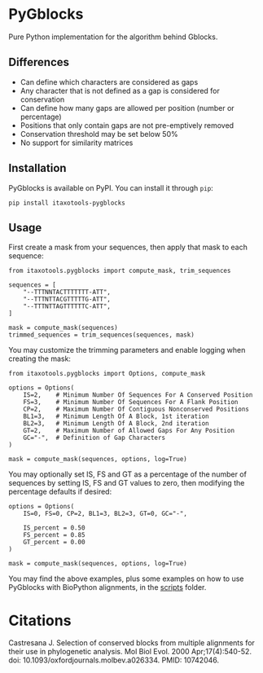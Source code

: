 # PyGblocks

Pure Python implementation for the algorithm behind Gblocks.

## Differences

- Can define which characters are considered as gaps
- Any character that is not defined as a gap is considered for conservation
- Can define how many gaps are allowed per position (number or percentage)
- Positions that only contain gaps are not pre-emptively removed
- Conservation threshold may be set below 50%
- No support for similarity matrices

## Installation

PyGblocks is available on PyPI. You can install it through `pip`:

```
pip install itaxotools-pygblocks
```

## Usage

First create a mask from your sequences, then apply that mask to each sequence:

```
from itaxotools.pygblocks import compute_mask, trim_sequences

sequences = [
    "--TTTNNTACTTTTTTT-ATT",
    "--TTTNTTACGTTTTTG-ATT",
    "--TTTNTTAGTTTTTTC-ATT",
]

mask = compute_mask(sequences)
trimmed_sequences = trim_sequences(sequences, mask)
```

You may customize the trimming parameters and enable logging
when creating the mask:

```
from itaxotools.pygblocks import Options, compute_mask

options = Options(
    IS=2,    # Minimum Number Of Sequences For A Conserved Position
    FS=3,    # Minimum Number Of Sequences For A Flank Position
    CP=2,    # Maximum Number Of Contiguous Nonconserved Positions
    BL1=3,   # Minimum Length Of A Block, 1st iteration
    BL2=3,   # Minimum Length Of A Block, 2nd iteration
    GT=2,    # Maximum Number of Allowed Gaps For Any Position
    GC="-",  # Definition of Gap Characters
)

mask = compute_mask(sequences, options, log=True)
```

You may optionally set IS, FS and GT as a percentage of the number of sequences
by setting IS, FS and GT values to zero, then modifying the percentage
defaults if desired:

```
options = Options(
    IS=0, FS=0, CP=2, BL1=3, BL2=3, GT=0, GC="-",

    IS_percent = 0.50
    FS_percent = 0.85
    GT_percent = 0.00
)

mask = compute_mask(sequences, options, log=True)
```

You may find the above examples, plus some examples on how to use PyGblocks
with BioPython alignments, in the [scripts](scripts) folder.

# Citations

Castresana J. Selection of conserved blocks from multiple alignments for their use in phylogenetic analysis.
Mol Biol Evol. 2000 Apr;17(4):540-52. doi: 10.1093/oxfordjournals.molbev.a026334. PMID: 10742046.
